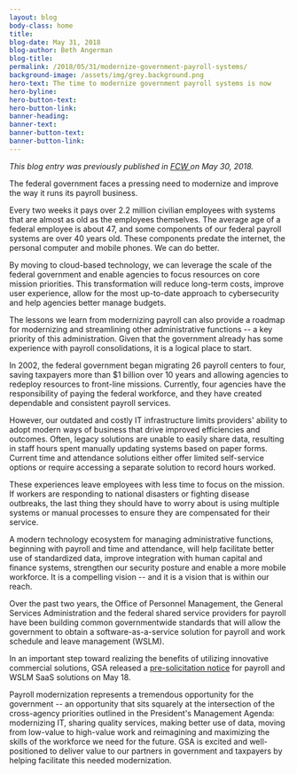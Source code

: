 ```yaml
---
layout: blog
body-class: home
title: 
blog-date: May 31, 2018
blog-author: Beth Angerman
blog-title:
permalink: /2018/05/31/modernize-government-payroll-systems/
background-image: /assets/img/grey.background.png
hero-text: The time to modernize government payroll systems is now
hero-byline:
hero-button-text: 
hero-button-link: 
banner-heading: 
banner-text: 
banner-button-text: 
banner-button-link: 
---
```


<i>This blog entry was previously published in <a href="https://fcw.com/articles/2018/05/30/comment-payroll-cloud-gsa-angerman.aspx">FCW </a>on May 30, 2018. </i>
<br>

<p>The federal government faces a pressing need to modernize and improve the way it runs its payroll business.</p>
<p>Every two weeks it pays over 2.2 million civilian employees with systems that are almost as old as the employees themselves. The average age of a federal employee is about 47, and some components of our federal payroll systems are over 40 years old. These components predate the internet, the personal computer and mobile phones. We can do better.</p>
<p>By moving to cloud-based technology, we can leverage the scale of the federal government and enable agencies to focus resources on core mission priorities. This transformation will reduce long-term costs, improve user experience, allow for the most up-to-date approach to cybersecurity and help agencies better manage budgets.</p>
<p>The lessons we learn from modernizing payroll can also provide a roadmap for modernizing and streamlining other administrative functions -- a key priority of this administration. Given that the government already has some experience with payroll consolidations, it is a logical place to start.</p>
<p>In 2002, the federal government began migrating 26 payroll centers to four, saving taxpayers more than $1 billion over 10 years and allowing agencies to redeploy resources to front-line missions. Currently, four agencies have the responsibility of paying the federal workforce, and they have created dependable and consistent payroll services.</p>
<p>However, our outdated and costly IT infrastructure limits providers' ability to adopt modern ways of business that drive improved efficiencies and outcomes. Often, legacy solutions are unable to easily share data, resulting in staff hours spent manually updating systems based on paper forms. Current time and attendance solutions either offer limited self-service options or require accessing a separate solution to record hours worked.</p>
<p>These experiences leave employees with less time to focus on the mission. If workers are responding to national disasters or fighting disease outbreaks, the last thing they should have to worry about is using multiple systems or manual processes to ensure they are compensated for their service.</p>
<p>A modern technology ecosystem for managing administrative functions, beginning with payroll and time and attendance, will help facilitate better use of standardized data, improve integration with human capital and finance systems, strengthen our security posture and enable a more mobile workforce. It is a compelling vision -- and it is a vision that is within our reach.</p>
<p>Over the past two years, the Office of Personnel Management, the General Services Administration and the federal shared service providers for payroll have been building common governmentwide standards that will allow the government to obtain a software-as-a-service solution for payroll and work schedule and leave management (WSLM).</p>
<p>In an important step toward realizing the benefits of utilizing innovative commercial solutions, GSA released a <a href="https://www.gsa.gov/about-us/newsroom/news-releases/gsa-issues-presolicitation-notice-for-solutions-to-modernize-federal-payroll">pre-solicitation notice</a> for payroll and WSLM SaaS solutions on May 18.</p>
<p>Payroll modernization represents a tremendous opportunity for the government -- an opportunity that sits squarely at the intersection of the cross-agency priorities outlined in the President's Management Agenda: modernizing IT, sharing quality services, making better use of data, moving from low-value to high-value work and reimagining and maximizing the skills of the workforce we need for the future. GSA is excited and well-positioned to deliver value to our partners in government and taxpayers by helping facilitate this needed modernization.</p>
